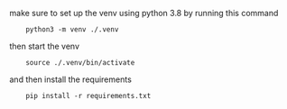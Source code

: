 make sure to set up the venv using python 3.8 by running this command
```
    python3 -m venv ./.venv
```
then start the venv 
```
    source ./.venv/bin/activate
```
and then install the requirements
```
    pip install -r requirements.txt
```